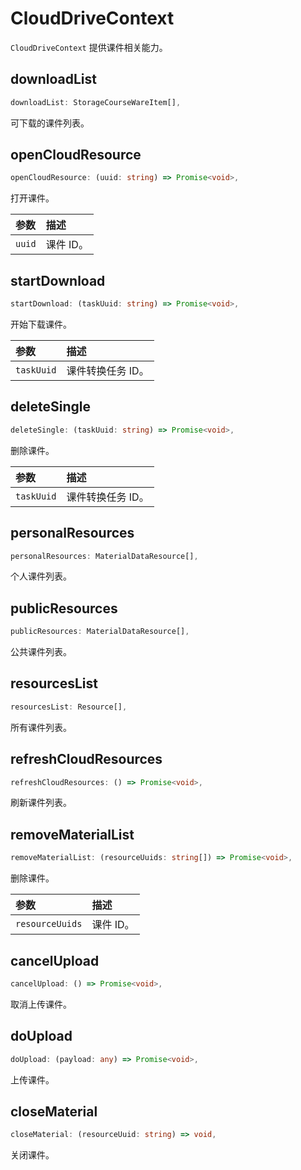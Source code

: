 # CloudDriveContext

`CloudDriveContext` 提供课件相关能力。

## downloadList

```typescript
downloadList: StorageCourseWareItem[],
```

可下载的课件列表。

## openCloudResource

```typescript
openCloudResource: (uuid: string) => Promise<void>,
```

打开课件。

| 参数   | 描述      |
| :----- | :-------- |
| `uuid` | 课件 ID。 |

## startDownload

```typescript
startDownload: (taskUuid: string) => Promise<void>,
```

开始下载课件。

| 参数       | 描述              |
| :--------- | :---------------- |
| `taskUuid` | 课件转换任务 ID。 |

## deleteSingle

```typescript
deleteSingle: (taskUuid: string) => Promise<void>,
```

删除课件。

| 参数       | 描述              |
| :--------- | :---------------- |
| `taskUuid` | 课件转换任务 ID。 |

## personalResources

```typescript
personalResources: MaterialDataResource[],
```

个人课件列表。

## publicResources

```typescript
publicResources: MaterialDataResource[],
```

公共课件列表。

## resourcesList

```typescript
resourcesList: Resource[],
```

所有课件列表。

## refreshCloudResources

```typescript
refreshCloudResources: () => Promise<void>,
```

刷新课件列表。

## removeMaterialList

```typescript
removeMaterialList: (resourceUuids: string[]) => Promise<void>,
```

删除课件。

| 参数            | 描述      |
| :-------------- | :-------- |
| `resourceUuids` | 课件 ID。 |

## cancelUpload

```typescript
cancelUpload: () => Promise<void>,
```

取消上传课件。

## doUpload

```typescript
doUpload: (payload: any) => Promise<void>,
```

上传课件。

## closeMaterial

```typescript
closeMaterial: (resourceUuid: string) => void,
```

关闭课件。

